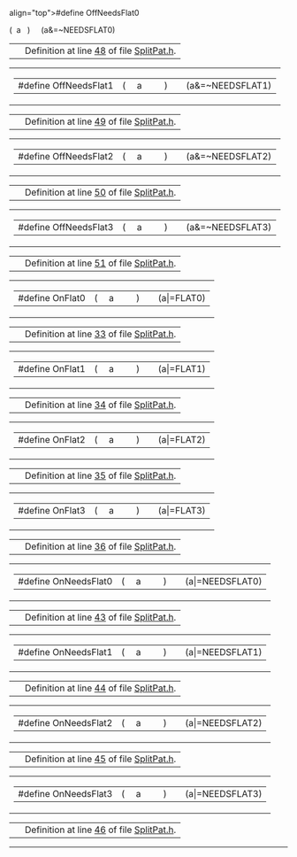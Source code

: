 align="top">#define OffNeedsFlat0</td>
<td class="md" data-valign="top">( </td>
<td class="md" data-nowrap="" data-valign="top">a </td>
<td class="mdname1" data-valign="top" data-nowrap=""></td>
<td class="md" data-valign="top"> ) </td>
<td class="md" data-nowrap="">   (a&amp;=~NEEDSFLAT0)</td>
</tr>
</tbody>
</table></td>
</tr>
</tbody>
</table>

|  |  |
|----|----|
|   | Definition at line <a href="SplitPat_8h-source.md#l00048" class="el">48</a> of file <a href="SplitPat_8h-source.md" class="el">SplitPat.h</a>. |

<span id="ad0137c67d4e04c44430348887459b52" class="anchor"></span>

<table class="mdTable" data-cellpadding="2" data-cellspacing="0">
<colgroup>
<col style="width: 100%" />
</colgroup>
<tbody>
<tr>
<td class="mdRow"><table data-cellpadding="0" data-cellspacing="0" data-border="0">
<tbody>
<tr>
<td class="md" data-nowrap="" data-valign="top">#define OffNeedsFlat1</td>
<td class="md" data-valign="top">( </td>
<td class="md" data-nowrap="" data-valign="top">a </td>
<td class="mdname1" data-valign="top" data-nowrap=""></td>
<td class="md" data-valign="top"> ) </td>
<td class="md" data-nowrap="">   (a&amp;=~NEEDSFLAT1)</td>
</tr>
</tbody>
</table></td>
</tr>
</tbody>
</table>

|  |  |
|----|----|
|   | Definition at line <a href="SplitPat_8h-source.md#l00049" class="el">49</a> of file <a href="SplitPat_8h-source.md" class="el">SplitPat.h</a>. |

<span id="04762183246235d3404f5a4d73d5ce62" class="anchor"></span>

<table class="mdTable" data-cellpadding="2" data-cellspacing="0">
<colgroup>
<col style="width: 100%" />
</colgroup>
<tbody>
<tr>
<td class="mdRow"><table data-cellpadding="0" data-cellspacing="0" data-border="0">
<tbody>
<tr>
<td class="md" data-nowrap="" data-valign="top">#define OffNeedsFlat2</td>
<td class="md" data-valign="top">( </td>
<td class="md" data-nowrap="" data-valign="top">a </td>
<td class="mdname1" data-valign="top" data-nowrap=""></td>
<td class="md" data-valign="top"> ) </td>
<td class="md" data-nowrap="">   (a&amp;=~NEEDSFLAT2)</td>
</tr>
</tbody>
</table></td>
</tr>
</tbody>
</table>

|  |  |
|----|----|
|   | Definition at line <a href="SplitPat_8h-source.md#l00050" class="el">50</a> of file <a href="SplitPat_8h-source.md" class="el">SplitPat.h</a>. |

<span id="1de1709bb18ff86f039ffb11cf7c4ff9" class="anchor"></span>

<table class="mdTable" data-cellpadding="2" data-cellspacing="0">
<colgroup>
<col style="width: 100%" />
</colgroup>
<tbody>
<tr>
<td class="mdRow"><table data-cellpadding="0" data-cellspacing="0" data-border="0">
<tbody>
<tr>
<td class="md" data-nowrap="" data-valign="top">#define OffNeedsFlat3</td>
<td class="md" data-valign="top">( </td>
<td class="md" data-nowrap="" data-valign="top">a </td>
<td class="mdname1" data-valign="top" data-nowrap=""></td>
<td class="md" data-valign="top"> ) </td>
<td class="md" data-nowrap="">   (a&amp;=~NEEDSFLAT3)</td>
</tr>
</tbody>
</table></td>
</tr>
</tbody>
</table>

|  |  |
|----|----|
|   | Definition at line <a href="SplitPat_8h-source.md#l00051" class="el">51</a> of file <a href="SplitPat_8h-source.md" class="el">SplitPat.h</a>. |

<span id="5e7c3680ab7eec03b80c0c28fa6e35d7" class="anchor"></span>

<table class="mdTable" data-cellpadding="2" data-cellspacing="0">
<colgroup>
<col style="width: 100%" />
</colgroup>
<tbody>
<tr>
<td class="mdRow"><table data-cellpadding="0" data-cellspacing="0" data-border="0">
<tbody>
<tr>
<td class="md" data-nowrap="" data-valign="top">#define OnFlat0</td>
<td class="md" data-valign="top">( </td>
<td class="md" data-nowrap="" data-valign="top">a </td>
<td class="mdname1" data-valign="top" data-nowrap=""></td>
<td class="md" data-valign="top"> ) </td>
<td class="md" data-nowrap="">   (a|=FLAT0)</td>
</tr>
</tbody>
</table></td>
</tr>
</tbody>
</table>

|  |  |
|----|----|
|   | Definition at line <a href="SplitPat_8h-source.md#l00033" class="el">33</a> of file <a href="SplitPat_8h-source.md" class="el">SplitPat.h</a>. |

<span id="21890d2172c39f9c9d97ff12a31867a8" class="anchor"></span>

<table class="mdTable" data-cellpadding="2" data-cellspacing="0">
<colgroup>
<col style="width: 100%" />
</colgroup>
<tbody>
<tr>
<td class="mdRow"><table data-cellpadding="0" data-cellspacing="0" data-border="0">
<tbody>
<tr>
<td class="md" data-nowrap="" data-valign="top">#define OnFlat1</td>
<td class="md" data-valign="top">( </td>
<td class="md" data-nowrap="" data-valign="top">a </td>
<td class="mdname1" data-valign="top" data-nowrap=""></td>
<td class="md" data-valign="top"> ) </td>
<td class="md" data-nowrap="">   (a|=FLAT1)</td>
</tr>
</tbody>
</table></td>
</tr>
</tbody>
</table>

|  |  |
|----|----|
|   | Definition at line <a href="SplitPat_8h-source.md#l00034" class="el">34</a> of file <a href="SplitPat_8h-source.md" class="el">SplitPat.h</a>. |

<span id="a6393ca2f478d836caf6601612ac6708" class="anchor"></span>

<table class="mdTable" data-cellpadding="2" data-cellspacing="0">
<colgroup>
<col style="width: 100%" />
</colgroup>
<tbody>
<tr>
<td class="mdRow"><table data-cellpadding="0" data-cellspacing="0" data-border="0">
<tbody>
<tr>
<td class="md" data-nowrap="" data-valign="top">#define OnFlat2</td>
<td class="md" data-valign="top">( </td>
<td class="md" data-nowrap="" data-valign="top">a </td>
<td class="mdname1" data-valign="top" data-nowrap=""></td>
<td class="md" data-valign="top"> ) </td>
<td class="md" data-nowrap="">   (a|=FLAT2)</td>
</tr>
</tbody>
</table></td>
</tr>
</tbody>
</table>

|  |  |
|----|----|
|   | Definition at line <a href="SplitPat_8h-source.md#l00035" class="el">35</a> of file <a href="SplitPat_8h-source.md" class="el">SplitPat.h</a>. |

<span id="a8e6abfb3b52843d99819e70361fe000" class="anchor"></span>

<table class="mdTable" data-cellpadding="2" data-cellspacing="0">
<colgroup>
<col style="width: 100%" />
</colgroup>
<tbody>
<tr>
<td class="mdRow"><table data-cellpadding="0" data-cellspacing="0" data-border="0">
<tbody>
<tr>
<td class="md" data-nowrap="" data-valign="top">#define OnFlat3</td>
<td class="md" data-valign="top">( </td>
<td class="md" data-nowrap="" data-valign="top">a </td>
<td class="mdname1" data-valign="top" data-nowrap=""></td>
<td class="md" data-valign="top"> ) </td>
<td class="md" data-nowrap="">   (a|=FLAT3)</td>
</tr>
</tbody>
</table></td>
</tr>
</tbody>
</table>

|  |  |
|----|----|
|   | Definition at line <a href="SplitPat_8h-source.md#l00036" class="el">36</a> of file <a href="SplitPat_8h-source.md" class="el">SplitPat.h</a>. |

<span id="17801608cb9928b43b1a157e6f525e3e" class="anchor"></span>

<table class="mdTable" data-cellpadding="2" data-cellspacing="0">
<colgroup>
<col style="width: 100%" />
</colgroup>
<tbody>
<tr>
<td class="mdRow"><table data-cellpadding="0" data-cellspacing="0" data-border="0">
<tbody>
<tr>
<td class="md" data-nowrap="" data-valign="top">#define OnNeedsFlat0</td>
<td class="md" data-valign="top">( </td>
<td class="md" data-nowrap="" data-valign="top">a </td>
<td class="mdname1" data-valign="top" data-nowrap=""></td>
<td class="md" data-valign="top"> ) </td>
<td class="md" data-nowrap="">   (a|=NEEDSFLAT0)</td>
</tr>
</tbody>
</table></td>
</tr>
</tbody>
</table>

|  |  |
|----|----|
|   | Definition at line <a href="SplitPat_8h-source.md#l00043" class="el">43</a> of file <a href="SplitPat_8h-source.md" class="el">SplitPat.h</a>. |

<span id="1e50cbb412c44c92efc54814f0335d9a" class="anchor"></span>

<table class="mdTable" data-cellpadding="2" data-cellspacing="0">
<colgroup>
<col style="width: 100%" />
</colgroup>
<tbody>
<tr>
<td class="mdRow"><table data-cellpadding="0" data-cellspacing="0" data-border="0">
<tbody>
<tr>
<td class="md" data-nowrap="" data-valign="top">#define OnNeedsFlat1</td>
<td class="md" data-valign="top">( </td>
<td class="md" data-nowrap="" data-valign="top">a </td>
<td class="mdname1" data-valign="top" data-nowrap=""></td>
<td class="md" data-valign="top"> ) </td>
<td class="md" data-nowrap="">   (a|=NEEDSFLAT1)</td>
</tr>
</tbody>
</table></td>
</tr>
</tbody>
</table>

|  |  |
|----|----|
|   | Definition at line <a href="SplitPat_8h-source.md#l00044" class="el">44</a> of file <a href="SplitPat_8h-source.md" class="el">SplitPat.h</a>. |

<span id="edee3f82ddc9efcebd3e7683052e82ff" class="anchor"></span>

<table class="mdTable" data-cellpadding="2" data-cellspacing="0">
<colgroup>
<col style="width: 100%" />
</colgroup>
<tbody>
<tr>
<td class="mdRow"><table data-cellpadding="0" data-cellspacing="0" data-border="0">
<tbody>
<tr>
<td class="md" data-nowrap="" data-valign="top">#define OnNeedsFlat2</td>
<td class="md" data-valign="top">( </td>
<td class="md" data-nowrap="" data-valign="top">a </td>
<td class="mdname1" data-valign="top" data-nowrap=""></td>
<td class="md" data-valign="top"> ) </td>
<td class="md" data-nowrap="">   (a|=NEEDSFLAT2)</td>
</tr>
</tbody>
</table></td>
</tr>
</tbody>
</table>

|  |  |
|----|----|
|   | Definition at line <a href="SplitPat_8h-source.md#l00045" class="el">45</a> of file <a href="SplitPat_8h-source.md" class="el">SplitPat.h</a>. |

<span id="b9d8f536247120deeb5093a586003db8" class="anchor"></span>

<table class="mdTable" data-cellpadding="2" data-cellspacing="0">
<colgroup>
<col style="width: 100%" />
</colgroup>
<tbody>
<tr>
<td class="mdRow"><table data-cellpadding="0" data-cellspacing="0" data-border="0">
<tbody>
<tr>
<td class="md" data-nowrap="" data-valign="top">#define OnNeedsFlat3</td>
<td class="md" data-valign="top">( </td>
<td class="md" data-nowrap="" data-valign="top">a </td>
<td class="mdname1" data-valign="top" data-nowrap=""></td>
<td class="md" data-valign="top"> ) </td>
<td class="md" data-nowrap="">   (a|=NEEDSFLAT3)</td>
</tr>
</tbody>
</table></td>
</tr>
</tbody>
</table>

|  |  |
|----|----|
|   | Definition at line <a href="SplitPat_8h-source.md#l00046" class="el">46</a> of file <a href="SplitPat_8h-source.md" class="el">SplitPat.h</a>. |

------------------------------------------------------------------------

